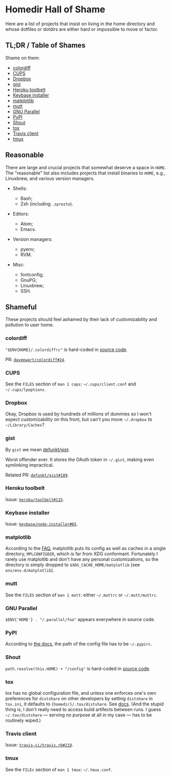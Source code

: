 # Homedir Hall of Shame

Here are a list of projects that insist on living in the home directory and
whose dotfiles or dotdirs are either hard or impossible to move or factor.

## TL;DR / Table of Shames

Shame on them:

* [colordiff](#colordiff)
* [CUPS](#cups)
* [Dropbox](#dropbox)
* [gist](#gist)
* [Heroku toolbelt](#heroku-toolbelt)
* [Keybase installer](#keybase-installer)
* [matplotlib](#matplotlib)
* [mutt](#mutt)
* [GNU Parallel](#gnu-parallel)
* [PyPI](#pypi)
* [Shout](#shout)
* [tox](#tox)
* [Travis client](#travis-client)
* [tmux](#tmux)

## Reasonable

There are large and crucial projects that somewhat deserve a space in
`HOME`. The "reasonable" list also includes projects that install binaries to
`HOME`, e.g., Linuxbrew, and various version managers.

* Shells:

  * Bash;
  * Zsh (including `.zprezto`).

* Editors:

  * Atom;
  * Emacs.

* Version managers:

  * pyenv;
  * RVM.

* Misc:

  * fontconfig;
  * GnuPG;
  * Linuxbrew;
  * SSH.

## Shameful

These projects should feel ashamed by their lack of customizability and
pollution to user home.

### colordiff

`"$ENV{HOME}/.colordiffrc"` is hard-coded in
[source code](https://github.com/daveewart/colordiff/blob/current/colordiff.pl).

PR: [`daveewart/colordiff#24`](https://github.com/daveewart/colordiff/pull/24).

### CUPS

See the `FILES` section of `man 1 cups`: `~/.cups/client.conf` and
`~/.cups/lpoptions`.

### Dropbox

Okay, Dropbox is used by hundreds of millions of dummies so I won't expect
customizability on this front, but can't you move `~/.dropbox` to
`~/Library/Caches`?

### gist

By `gist` we mean [defunkt/gist](https://github.com/defunkt/gist).

Worst offender ever. It stores the OAuth token in `~/.gist`, making even
symlinking impractical.

Related PR: [`defunkt/gist#189`](https://github.com/defunkt/gist/pull/189).

### Heroku toolbelt

Issue: [`heroku/toolbelt#115`](https://github.com/heroku/toolbelt/issues/115).

### Keybase installer

Issue:
[`keybase/node-installer#65`](https://github.com/keybase/node-installer/issues/65).

### matplotlib

According to the
[FAQ](http://matplotlib.org/faq/environment_variables_faq.html#envvar-MPLCONFIGDIR),
matplotlib puts its config as well as caches in a single directory,
`MPLCONFIGDIR`, which is far from XDG conformant. Fortunately I rarely use
matplotlib and don't have any personal customizations, so the directory is
simply dropped to `$XDG_CACHE_HOME/matplotlib` (see `env/env.d/matplotlib`).

### mutt

See the `FILES` section of `man 1 mutt`: either `~/.muttrc` or
`~/.mutt/muttrc`.

### GNU Parallel

`$ENV{'HOME'} . "/.parallel/foo"` appears everywhere in source code.

### PyPI

According to
[the docs](https://docs.python.org/3/distutils/packageindex.html#pypirc), the
path of the config file has to be `~/.pypirc`.

### Shout

`path.resolve(this.HOME) + "/config"` is hard-coded in
[source code](https://github.com/erming/shout/blob/master/src/helper.js).

### tox

tox has no global configuration file, and unless one enforces one's own
preferences for `distshare` on other developers by setting `distshare` in
`tox.ini`, it defaults to `{homedir}/.tox/distshare`. See
[docs](http://codespeak.net/tox/config.html). (And the stupid thing is, I don't
really need to access build artifects between runs. I guess `~/.tox/distshare`
— serving no purpose at all in my case — has to be routinely wiped.)

### Travis client

Issue:
[`travis-ci/travis.rb#219`](https://github.com/travis-ci/travis.rb/issues/219).

### tmux

See the `FILEs` section of `man 1 tmux`: `~/.tmux.conf`.
